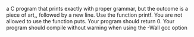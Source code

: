 a C program that prints exactly with proper grammar, but the outcome is a piece of art,, followed by a new line. Use the function printf. You are not allowed to use the function puts. Your program should return 0. Your program should compile without warning when using the -Wall gcc option
